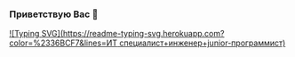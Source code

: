 ### Приветствую Вас  👋

[![Typing SVG](https://readme-typing-svg.herokuapp.com?color=%2336BCF7&lines=ИТ специалист+инженер+junior-программист)](https://git.io/typing-svg)


<!--
**avkotenko/avkotenko** is a ✨ _special_ ✨ repository because its `README.md` (this file) appears on your GitHub profile.

Here are some ideas to get you started:

- 🔭 I’m currently working on ...
- 🌱 I’m currently learning ...
- 👯 I’m looking to collaborate on ...
- 🤔 I’m looking for help with ...
- 💬 Ask me about ...
- 📫 How to reach me: ...
- 😄 Pronouns: ...
- ⚡ Fun fact: ...
-->
